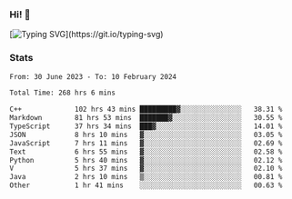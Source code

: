 ### Hi!  👋

[![Typing SVG](https://readme-typing-svg.herokuapp.com?font=Fira+Code&pause=1000&width=435&lines=Hello!+I'm+Texiwustion.)](https://git.io/typing-svg)

### Stats

<!--START_SECTION:waka-->

```txt
From: 30 June 2023 - To: 10 February 2024

Total Time: 268 hrs 6 mins

C++             102 hrs 43 mins █████████▓░░░░░░░░░░░░░░░   38.31 %
Markdown        81 hrs 53 mins  ███████▓░░░░░░░░░░░░░░░░░   30.55 %
TypeScript      37 hrs 34 mins  ███▓░░░░░░░░░░░░░░░░░░░░░   14.01 %
JSON            8 hrs 10 mins   ▓░░░░░░░░░░░░░░░░░░░░░░░░   03.05 %
JavaScript      7 hrs 11 mins   ▓░░░░░░░░░░░░░░░░░░░░░░░░   02.69 %
Text            6 hrs 55 mins   ▓░░░░░░░░░░░░░░░░░░░░░░░░   02.58 %
Python          5 hrs 40 mins   ▓░░░░░░░░░░░░░░░░░░░░░░░░   02.12 %
V               5 hrs 37 mins   ▓░░░░░░░░░░░░░░░░░░░░░░░░   02.10 %
Java            2 hrs 10 mins   ▒░░░░░░░░░░░░░░░░░░░░░░░░   00.81 %
Other           1 hr 41 mins    ░░░░░░░░░░░░░░░░░░░░░░░░░   00.63 %
```

<!--END_SECTION:waka-->

